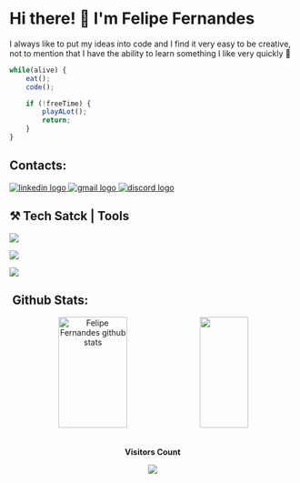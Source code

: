 # Hi there! 👋 I'm Felipe Fernandes

I always like to put my ideas into code and I find it very easy to be creative, not to mention that I have the ability to learn something I like very quickly 🫠


```ts
while(alive) {
    eat();
    code();

    if (!freeTime) {
        playALot();
        return;
    }
}
```

 ## Contacts:

  <a href="https://linkedin.com/in/luiz-felipe-6a5a98215" target="_blank">
    <img src="https://skillicons.dev/icons?i=linkedin" alt="linkedin logo"  />
  </a>
  <a href="mailto:felipefernandes2080ti@gmail.com" target="_blank">
<img src="https://skillicons.dev/icons?i=gmail" alt="gmail logo"  />
  </a>
  <a href="https://discordapp.com/users/418551401573253121" target="_blank">
<img src="https://skillicons.dev/icons?i=discord" alt="discord logo"  />
  </a>


 ## ⚒️ Tech Satck | Tools
 <p align="left">
  <a href="https://skillicons.dev">
    <img src="https://skillicons.dev/icons?i=github,git,bitbucket,aws,vercel,androidstudio" />
  </a>
</p> 
<p align="left">
  <a href="https://skillicons.dev">
    <img src="https://skillicons.dev/icons?i=react,nextjs,vite,tailwindcss,styledcomponents,css,sass,mui" />
  </a>
</p> 
<p align="left">
  <a href="https://skillicons.dev">
    <img src="https://skillicons.dev/icons?i=cs,typescript,javascript,nodejs,express,prisma,mysql,postgres,mongodb" />
  </a>
</p> 



## &nbsp;Github Stats:

<div align="center">  
  <img width="49%" height="195px" src="https://github-readme-stats.vercel.app/api?username=FelipeFernandes7&show_icons=true&count_private=true&hide_border=true&title_color=6e72fc&icon_color=6e72fc&text_color=c9d1d9&bg_color=0d1117" alt="Felipe Fernandes github stats" /> 
  <img width="41%" height="195px" src="https://github-readme-stats.vercel.app/api/top-langs/?username=FelipeFernandes7&layout=compact&hide_border=true&title_color=6e72fc&text_color=c9d1d9&bg_color=0d1117" />
</div>


  <div align="center">
<br><p align="centre"><b>Visitors Count</b></p>  
<p align="center"><img align="center" src="https://profile-counter.glitch.me/{FelipeFernandes7}/count.svg" /></p> 
</div>

